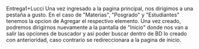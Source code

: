 Entrega1+Lucci
Una vez ingresado a la pagina principal, nos dirigimos a una pestaña a gusto. En el caso de "Materias",
"Posgrado" y "Estudiantes" tenemos la opcion de Agregar el respectivo elemento. Una vez creado, podremos
dirigirnos nuevamente a la pantalla de "Inicio" donde nos van a salir las opciones de buscador y asi
poder buscar dentro de BD lo creado con anterioridad, caso contrario se redireccionara a la pagina de inicio.